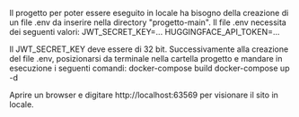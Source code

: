Il progetto per poter essere eseguito in locale ha bisogno della creazione di un file .env da inserire nella directory "progetto-main".
Il file .env necessita dei seguenti valori:
JWT_SECRET_KEY=...
HUGGINGFACE_API_TOKEN=...

Il JWT_SECRET_KEY deve essere di 32 bit.
Successivamente alla creazione del file .env, posizionarsi da terminale nella cartella progetto e mandare in esecuzione i seguenti comandi:
docker-compose build
docker-compose up -d

Aprire un browser e digitare http://localhost:63569 per visionare il sito in locale.
